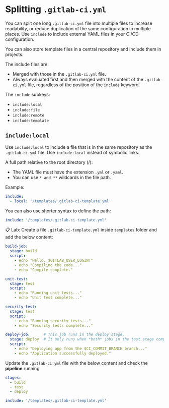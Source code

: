 # Splitting `.gitlab-ci.yml`

You can split one long `.gitlab-ci.yml` file into multiple files to increase readability, or reduce duplication of the same configuration in multiple places. Use `include` to include external YAML files in your CI/CD configuration. 

You can also store template files in a central repository and include them in projects.

The include files are:
  - Merged with those in the `.gitlab-ci.yml` file.
  - Always evaluated first and then merged with the content of the `.gitlab-ci.yml` file, regardless of the position of the `include` keyword.

The `include` subkeys:

  - `include:local`
  - `include:file`
  - `include:remote`
  - `include:template`

## `include:local`

Use `include:local` to include a file that is in the same repository as the `.gitlab-ci.yml` file. Use `include:local` instead of symbolic links.

A full path relative to the root directory (/):

  - The YAML file must have the extension `.yml` or `.yaml`.
  - You can use `* and **` wildcards in the file path.

Example:
```yaml
include:
  - local: '/templates/.gitlab-ci-template.yml'
```

You can also use shorter syntax to define the path:

```yaml
include: '/templates/.gitlab-ci-template.yml'
```

📋 Lab: Create a file `.gitlab-ci-template.yml` inside `templates` folder and add the below content:

```yaml
build-job:
  stage: build
  script:
    - echo "Hello, $GITLAB_USER_LOGIN!"
    - echo "Compiling the code..."
    - echo "Compile complete."

unit-test:
  stage: test
  script:
    - echo "Running unit tests..."
    - echo "Unit test complete..."

security-test:
  stage: test
  script:
    - echo "Running security tests..."
    - echo "Security tests complete..."

deploy-job:      # This job runs in the deploy stage.
  stage: deploy  # It only runs when *both* jobs in the test stage complete successfully.
  script:
    - echo "Deploying app from the $CI_COMMIT_BRANCH branch..."
    - echo "Application successfully deployed."

```

Update the `.gitlab-ci.yml` file with the below content and check the **pipeline** running

```yaml
stages:
  - build
  - test
  - deploy

include: '/templates/.gitlab-ci-template.yml'

```
